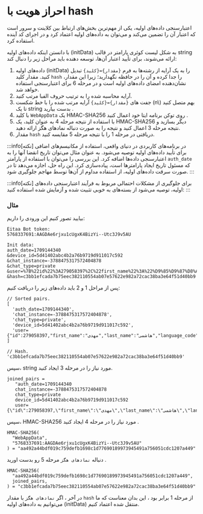 # احراز هویت با hash

اعتبارسنجی داده‌های اولیه، یکی از مهم‌ترین بخش‌های ارتباط بین کلاینت و سرور است که اعتبار آن را تضمین می‌کند و می‌توان به داده‌های اولیه اعتماد کرد و در اجرای کد آینده استفاده کرد.

با دانستن اینکه داده‌های اولیه (initData) به شکل لیست کوئری پارامتر  در قالب string ارائه می‌شوند، برای تأیید اعتبار آن‌ها، توسعه دهنده باید مراحل زیر را دنبال کند:

1.  داده‌های اولیه (initData) را به یک آرایه از رشته‌ها به فرم `{مقدار}={کلید}` تبدیل کنید. مقدار کلید `hash` را جدا کرده و آن را در حافظه نگهدارید؛ زیرا این مقدار، نشان‌دهنده امضای داده‌های اولیه است و در مرحله 6 برای اعتبارسنجی استفاده خواهد شد.
2.  آرایه محاسبه شده را به ترتیب حروف الفبا مرتب کنید.
3. جفت های `{مقدار}={کلید}` آرایه مرتب شده را با خط شکست (n\\) بهم متصل کنید تا یک string بدست بیارید . 
4.  با کلید `WebAppData` یک HMAC-SHA256 روی توکن برنامه ایتا خود اعمال کنید .
5.  با استفاده از نتیجه مرحله 4 به عنوان کلید، یک HMAC-SHA256 دیگر بسازید و نتیجه مرحله 3 اعمال کنید و نتیجه را به صورت دنباله نمادهای هگز ارائه دهید.
6.  مقدار `hash` دریافتی در مرحله 1 را با نتیجه مرحله 5 مقایسه کنید.

:::info[نکته]
در برنامه‌های کاربردی در دنیای واقعی، استفاده از مکانیسم‌های اضافی برای تأیید داده‌های اولیه توصیه می‌شود. به عنوان مثال می‌توان تاریخ انقضا آنها را به اعتبارسنجی داده‌ها اضافه کرد. این بررسی را می‌توان با استفاده از پارامتر `auth_date` که مسئول تاریخ ایجاد پارامترها است، پیاده‌سازی کرد. این راه حل، اجازه می‌دهد تا در صورت سرقت داده‌های اولیه، از استفاده مداوم از آن‌ها توسط مهاجم جلوگیری شود.
:::

:::info[نکته]
برای جلوگیری از مشکلات احتمالی مربوط به فرآیند اعتبارسنجی داده‌های اولیه، توصیه می‌شود از بسته‌های به خوبی تثبیت شده و آزمایش شده استفاده کنید:
:::

### مثال[​](AuthorizationViaHash.md#مثال "لینک مستقیم به مثال")

بیایید تصور کنیم این ورودی را داریم:

```
Eitaa Bot token:
5768337691:AAGDAe6rjxu1cUgxK4BizYi--Utc3J9v5AU

Init data:
auth_date=1709144340
&device_id=5d41402abc4b2a76b9719d911017c592
&chat_instance=-3788475317572404878
&chat_type=private
&user=%7B%22id%22%3A279058397%2C%22first_name%22%3A%22%D9%85%D9%87%D8%AF%DB%8C%22%2C%22last_name%22%3A%22%D9%87%D8%A7%D8%B4%D9%85%DB%8C%22%2C%22language_code%22%3A%22fa%22%2C%22allows_write_to_pm%22%3Atrue%7D
&hash=c3bb1efcada7b75eec382110554ab07e57622e982a72cac38ba3e64f51d40bb9
```

پس از مراحل 1 و 2 باید داده‌های زیر را دریافت کنیم:

```
// Sorted pairs.
[
  'auth_date=1709144340',
  'chat_instance=-3788475317572404878',
  'chat_type=private', 
  'device_id=5d41402abc4b2a76b9719d911017c592',
  'user={"id":279058397,"first_name":"مهدی","last_name":"هاشمی","language_code":"fa","allows_write_to_pm":true}'
]

// Hash.
'c3bb1efcada7b75eec382110554ab07e57622e982a72cac38ba3e64f51d40bb9'
```

سپس، string مورد نیاز را در مرحله 3 ایجاد کنید.

```
joined_pairs =
   "auth_date=1709144340
   chat_instance=-3788475317572404878
   chat_type=private
   device_id=5d41402abc4b2a76b9719d911017c592
   user={\"id\":279058397,\"first_name\":\"مهدی\",\"last_name\":\"هاشمی\",\"language_code\":"\fa\",\"allows_write_to_pm\":true}"
```

سپس، HMAC-SHA256 مورد نیاز را در مرحله 4 ایجاد کنید .

```
HMAC-SHA256(
  "WebAppData",
  "5768337691:AAGDAe6rjxu1cUgxK4BizYi--Utc3J9v5AU"
) = "aa492a44bdf019c759defb1698c1d77690189973945491a756051cdc1207a449"
```

دنباله `نمادهای هگز` مرحله 5  رو بدست اورید . 
```
HMAC-SHA256(
  "aa492a44bdf019c759defb1698c1d77690189973945491a756051cdc1207a449",
  joined_pairs,
) = "c3bb1efcada7b75eec382110554ab07e57622e982a72cac38ba3e64f51d40bb9"
```

در آخر ، اگر `نمادهای هگز` با مقدار `hash` از مرحله 1 برابر بود ، این بدان معناست که ما می‌توانیم به داده‌های اولیه (initData) منتقل شده اعتماد کنیم.